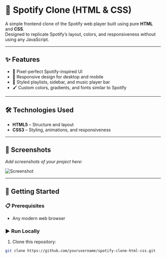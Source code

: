 # 🎵 Spotify Clone (HTML & CSS)

A simple frontend clone of the Spotify web player built using pure **HTML** and **CSS**.  
Designed to replicate Spotify’s layout, colors, and responsiveness without using any JavaScript.

---

## ✨ Features

- 🎨 Pixel-perfect Spotify-inspired UI
- 📱 Responsive design for desktop and mobile
- 🎵 Styled playlists, sidebar, and music player bar
- 🖌️ Custom colors, gradients, and fonts similar to Spotify

---

## 🛠️ Technologies Used

- **HTML5** – Structure and layout
- **CSS3** – Styling, animations, and responsiveness

---

## 📸 Screenshots

_Add screenshots of your project here:_

![Screenshot](/assests/screenshot.png)

---

## 🚀 Getting Started

### 📋 Prerequisites
- Any modern web browser

### ▶️ Run Locally
1. Clone this repository:
```bash
git clone https://github.com/yourusername/spotify-clone-html-css.git
